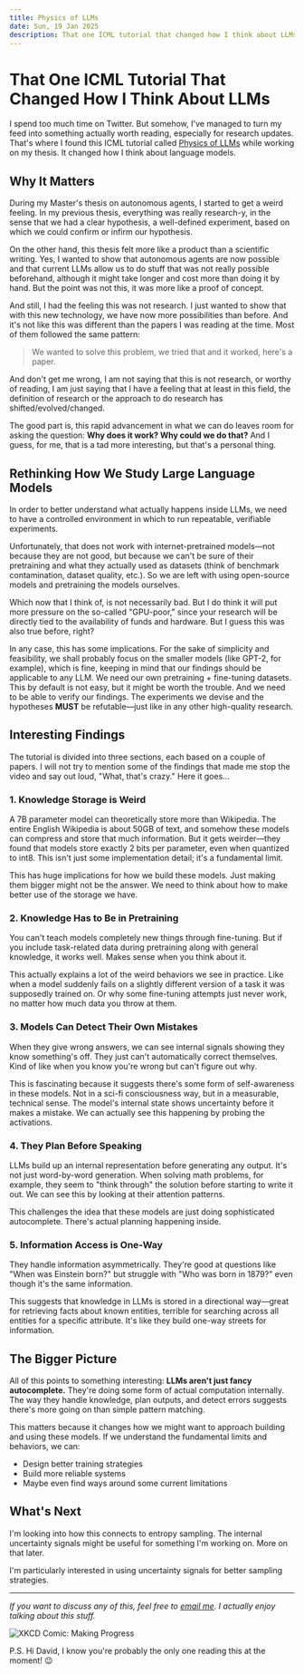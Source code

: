 ```yaml
---
title: Physics of LLMs
date: Sun, 19 Jan 2025
description: That one ICML tutorial that changed how I think about LLMs
---
```


# That One ICML Tutorial That Changed How I Think About LLMs

I spend too much time on Twitter. But somehow, I've managed to turn my feed into something actually worth reading, especially for research updates. That's where I found this ICML tutorial called [Physics of LLMs](https://physics.allen-zhu.com) while working on my thesis. It changed how I think about language models.

## Why It Matters

During my Master's thesis on autonomous agents, I started to get a weird feeling. In my previous thesis, everything was really research-y, in the sense that we had a clear hypothesis, a well-defined experiment, based on which we could confirm or infirm our hypothesis.

On the other hand, this thesis felt more like a product than a scientific writing. Yes, I wanted to show that autonomous agents are now possible and that current LLMs allow us to do stuff that was not really possible beforehand, although it might take longer and cost more than doing it by hand. But the point was not this, it was more like a proof of concept.

And still, I had the feeling this was not research. I just wanted to show that with this new technology, we have now more possibilities than before. And it's not like this was different than the papers I was reading at the time. Most of them followed the same pattern:

> We wanted to solve this problem, we tried that and it worked, here's a paper.

And don't get me wrong, I am not saying that this is not research, or worthy of reading, I am just saying that I have a feeling that at least in this field, the definition of research or the approach to do research has shifted/evolved/changed.

The good part is, this rapid advancement in what we can do leaves room for asking the question: **Why does it work? Why could we do that?** And I guess, for me, that is a tad more interesting, but that's a personal thing.

## Rethinking How We Study Large Language Models

In order to better understand what actually happens inside LLMs, we need to have a controlled environment in which to run repeatable, verifiable experiments.

Unfortunately, that does not work with internet-pretrained models—not because they are not good, but because we can't be sure of their pretraining and what they actually used as datasets (think of benchmark contamination, dataset quality, etc.). So we are left with using open-source models and pretraining the models ourselves.

Which now that I think of, is not necessarily bad. But I do think it will put more pressure on the so-called "GPU-poor," since your research will be directly tied to the availability of funds and hardware. But I guess this was also true before, right?

In any case, this has some implications. For the sake of simplicity and feasibility, we shall probably focus on the smaller models (like GPT-2, for example), which is fine, keeping in mind that our findings should be applicable to any LLM. We need our own pretraining + fine-tuning datasets. This by default is not easy, but it might be worth the trouble. And we need to be able to verify our findings. The experiments we devise and the hypotheses **MUST** be refutable—just like in any other high-quality research.

## Interesting Findings

The tutorial is divided into three sections, each based on a couple of papers. I will not try to mention some of the findings that made me stop the video and say out loud, "What, that's crazy." Here it goes...

### 1. Knowledge Storage is Weird

A 7B parameter model can theoretically store more than Wikipedia. The entire English Wikipedia is about 50GB of text, and somehow these models can compress and store that much information. But it gets weirder—they found that models store exactly 2 bits per parameter, even when quantized to int8. This isn't just some implementation detail; it's a fundamental limit.

This has huge implications for how we build these models. Just making them bigger might not be the answer. We need to think about how to make better use of the storage we have.

### 2. Knowledge Has to Be in Pretraining

You can't teach models completely new things through fine-tuning. But if you include task-related data during pretraining along with general knowledge, it works well. Makes sense when you think about it.

This actually explains a lot of the weird behaviors we see in practice. Like when a model suddenly fails on a slightly different version of a task it was supposedly trained on. Or why some fine-tuning attempts just never work, no matter how much data you throw at them.

### 3. Models Can Detect Their Own Mistakes

When they give wrong answers, we can see internal signals showing they know something's off. They just can't automatically correct themselves. Kind of like when you know you're wrong but can't figure out why.

This is fascinating because it suggests there's some form of self-awareness in these models. Not in a sci-fi consciousness way, but in a measurable, technical sense. The model's internal state shows uncertainty before it makes a mistake. We can actually see this happening by probing the activations.

### 4. They Plan Before Speaking

LLMs build up an internal representation before generating any output. It's not just word-by-word generation. When solving math problems, for example, they seem to "think through" the solution before starting to write it out. We can see this by looking at their attention patterns.

This challenges the idea that these models are just doing sophisticated autocomplete. There's actual planning happening inside.

### 5. Information Access is One-Way

They handle information asymmetrically. They're good at questions like "When was Einstein born?" but struggle with "Who was born in 1879?" even though it's the same information.

This suggests that knowledge in LLMs is stored in a directional way—great for retrieving facts about known entities, terrible for searching across all entities for a specific attribute. It's like they build one-way streets for information.

## The Bigger Picture

All of this points to something interesting: **LLMs aren't just fancy autocomplete.** They're doing some form of actual computation internally. The way they handle knowledge, plan outputs, and detect errors suggests there's more going on than simple pattern matching.

This matters because it changes how we might want to approach building and using these models. If we understand the fundamental limits and behaviors, we can:
- Design better training strategies
- Build more reliable systems
- Maybe even find ways around some current limitations

## What's Next

I'm looking into how this connects to entropy sampling. The internal uncertainty signals might be useful for something I'm working on. More on that later.

I'm particularly interested in using uncertainty signals for better sampling strategies.

---

*If you want to discuss any of this, feel free to [email me](mailto:mail@paulsava.com). I actually enjoy talking about this stuff.*

![XKCD Comic: Making Progress](https://imgs.xkcd.com/comics/making_progress.png)

P.S. Hi David, I know you're probably the only one reading this at the moment! 😉
